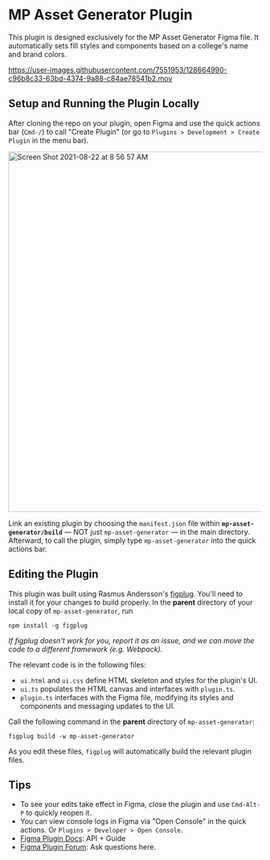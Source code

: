 # MP Asset Generator Plugin

This plugin is designed exclusively for the MP Asset Generator Figma file. It automatically sets fill styles and components based on a college's name and brand colors.

https://user-images.githubusercontent.com/7551953/128664990-c96b8c33-63bd-4374-9a88-c84ae78541b2.mov


<!-- This plugin is publically available [at this link](https://apple.com). -->

## Setup and Running the Plugin Locally

After cloning the repo on your plugin, open Figma and use the quick actions bar (`Cmd-/`) to call "Create Plugin" (or go to `Plugins > Development > Create Plugin` in the menu bar). 

<img width="716" alt="Screen Shot 2021-08-22 at 8 56 57 AM" src="https://user-images.githubusercontent.com/7551953/130361722-db8dc4dc-9f7f-408c-b127-3a8d0548e6e3.png">

Link an existing plugin by choosing the `manifest.json` file within **`mp-asset-generator/build`** — NOT just `mp-asset-generator` — in the main directory. Afterward, to call the plugin, simply type `mp-asset-generator` into the quick actions bar.

## Editing the Plugin

This plugin was built using Rasmus Andersson's [figplug](https://github.com/rsms/figplug). You'll need to install it for your changes to build properly. In the **parent** directory of your local copy of `mp-asset-generator`, run

`npm install -g figplug`

_If figplug doesn't work for you, report it as an issue, and we can move the code to a different framework (e.g. Webpack)._


The relevant code is in the following files:

-   `ui.html` and `ui.css` define HTML skeleton and styles for the plugin's UI.
-   `ui.ts` populates the HTML canvas and interfaces with `plugin.ts`.
-   `plugin.ts` interfaces with the Figma file, modifying its styles and components and messaging updates to the UI.

Call the following command in the **parent** directory of `mp-asset-generator`:

`figplug build -w mp-asset-generator`

As you edit these files, `figplug` will automatically build the relevant plugin files.

## Tips

-   To see your edits take effect in Figma, close the plugin and use `Cmd-Alt-P` to quickly reopen it.
-   You can view console logs in Figma via "Open Console" in the quick actions. Or `Plugins > Developer > Open Console`.
-   [Figma Plugin Docs](https://www.figma.com/plugin-docs/intro/): API + Guide
-   [Figma Plugin Forum](https://forum.figma.com/c/plugin-api/): Ask questions here.
